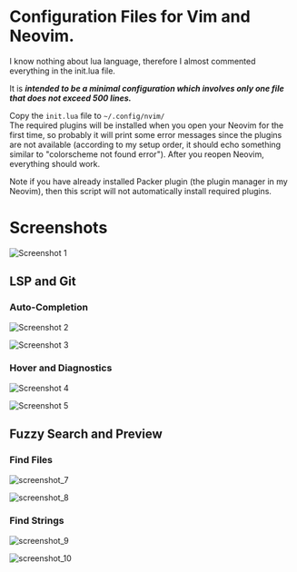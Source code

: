# Configuration Files for Vim and Neovim.

I know nothing about lua language, therefore I almost commented everything in the init.lua file. 

It is **_intended to be a minimal configuration which involves only one file that does not exceed 500 lines._**

Copy the `init.lua` file to `~/.config/nvim/`  
The required plugins will be installed when you open your Neovim for the first time, so probably it will print some error messages since the plugins are not available (according to my setup order, it should echo something similar to "colorscheme not found error"). After you reopen Neovim, everything should work.

Note if you have already installed Packer plugin (the plugin manager in my Neovim), then this script will not automatically install required plugins.

# Screenshots
![Screenshot 1](https://user-images.githubusercontent.com/78126249/209620932-6b244873-9da6-47a8-9eb3-91ce6051df0e.png)

## LSP and Git
### Auto-Completion
![Screenshot 2](https://user-images.githubusercontent.com/78126249/209620000-b94f2812-b285-4614-803b-cc0b93657aa2.png)

![Screenshot 3](https://user-images.githubusercontent.com/78126249/209620276-b3b1bc5f-b1f1-41fa-bd53-fb40745356d3.png)

### Hover and Diagnostics
![Screenshot 4](https://user-images.githubusercontent.com/78126249/209624149-55346f70-e4a7-4cd4-8526-f49afbb4870e.png)

![Screenshot 5](https://user-images.githubusercontent.com/78126249/209623775-c9fcaaa0-3c17-40ac-a29f-f59e9c542c98.png)



## Fuzzy Search and Preview
### Find Files
![screenshot_7](https://user-images.githubusercontent.com/78126249/207732847-96d6216a-77a7-4f67-801f-e3ef82d31152.png)

![screenshot_8](https://user-images.githubusercontent.com/78126249/207732877-2ead0afa-d1bd-483e-97ba-15c310536dbc.png)

### Find Strings
![screenshot_9](https://user-images.githubusercontent.com/78126249/207732884-25d0ca61-feb9-4b45-ab7a-b7fbe39d69d1.png)

![screenshot_10](https://user-images.githubusercontent.com/78126249/207732657-08cd49a7-4046-416e-9f5a-b162b07230c1.png)
